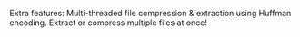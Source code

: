 Extra features:
Multi-threaded file compression & extraction using Huffman encoding. Extract or compress multiple files at once!
